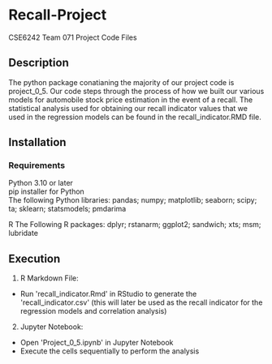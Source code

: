 # Recall-Project
CSE6242 Team 071 Project Code Files

## Description
The python package conatianing the majority of our project code is project_0_5. Our code steps through the process of how we built our various models for automobile stock price estimation in the event of a recall. The statistical analysis used for obtaining our recall indicator values that we used in the regression models can be found in the recall_indicator.RMD file.

## Installation
### Requirements
Python 3.10 or later  
pip installer for Python  
The following Python libraries: pandas; numpy; matplotlib; seaborn; scipy; ta; sklearn; statsmodels; pmdarima

R
The Following R packages:
dplyr; rstanarm; ggplot2; sandwich; xts; msm; lubridate

## Execution
1. R Markdown File:
  * Run 'recall_indicator.Rmd' in RStudio to generate the 'recall_indicator.csv' (this will later be used as the recall indicator for the regression models and correlation analysis) 
2. Jupyter Notebook:
  * Open 'Project_0_5.ipynb' in Jupyter Notebook
  * Execute the cells sequentially to perform the analysis
